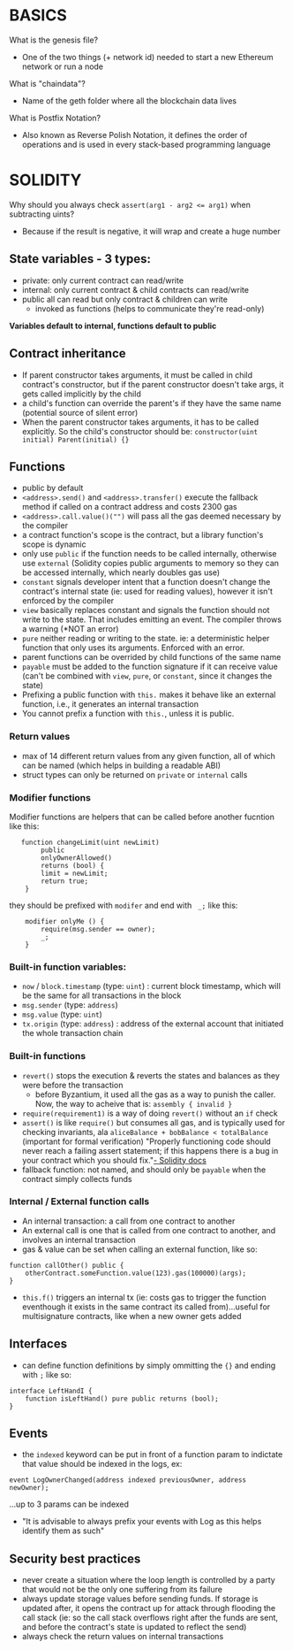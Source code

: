 # BASICS

What is the genesis file?
- One of the two things (+ network id) needed to start a new Ethereum network or run a node

What is "chaindata"?
- Name of the geth folder where all the blockchain data lives

What is Postfix Notation?
- Also known as Reverse Polish Notation, it defines the order of operations and is used in every stack-based programming language

# SOLIDITY
Why should you always check `assert(arg1 - arg2 <= arg1)` when subtracting uints?
- Because if the result is negative, it will wrap and create a huge number

## State variables - 3 types:
- private: only current contract can read/write
- internal: only current contract & child contracts can read/write
- public all can read but only contract & children can write
  - invoked as functions (helps to communicate they're read-only)

**Variables default to internal, functions default to public**

## Contract inheritance
- If parent constructor takes arguments, it must be called in child contract's constructor, but if the parent constructor doesn't take args, it gets called implicitly by the child
- a child's function can override the parent's if they have the same name (potential source of silent error)
- When the parent constructor takes arguments, it has to be called explicitly. So the child's constructor should be:
`constructor(uint initial) Parent(initial) {}` 

## Functions
- public by default
- `<address>.send()` and `<address>.transfer()` execute the fallback method if called on a contract address and costs 2300 gas
- `<address>.call.value()("")` will pass all the gas deemed necessary by the compiler
- a contract function's scope is the contract, but a library function's scope is dynamic
- only use `public` if the function needs to be called internally, otherwise use `external` (Solidity copies public arguments to memory so they can be accessed internally, which nearly doubles gas use)
- `constant` signals developer intent that a function doesn't change the contract's internal state (ie: used for reading values), however it isn't enforced by the compiler
- `view` basically replaces constant and signals the function should not write to the state. That includes emitting an event. The compiler throws a warning (*NOT an error)
- `pure` neither reading or writing to the state. ie: a deterministic helper function that only uses its arguments. Enforced with an error.
- parent functions can be overrided by child functions of the same name
- `payable` must be added to the function signature if it can receive value (can't be combined with `view`, `pure`, or `constant`, since it changes the state)
- Prefixing a public function with `this.` makes it behave like an external function, i.e., it generates an internal transaction
- You cannot prefix a function with `this.`, unless it is public. 

### Return values
- max of 14 different return values from any given function, all of which can be named (which helps in building a readable ABI)
- struct types can only be returned on `private` or `internal` calls


### Modifier functions 
Modifier functions are helpers that can be called before another fucntion like this:
```
   function changeLimit(uint newLimit)
        public
        onlyOwnerAllowed()
        returns (bool) {
        limit = newLimit;
        return true;
    }
```

they should be prefixed with `modifer` and end with ` _;` like this:
```
    modifier onlyMe () {
        require(msg.sender == owner);
        _;
    }
```
### Built-in function variables:
- `now` / `block.timestamp` (type: `uint`) : current block timestamp, which will be the same for all transactions in the block
- `msg.sender` (type: `address`)
- `msg.value` (type: `uint`)
- `tx.origin` (type: `address`) : address of the external account that initiated the whole transaction chain

### Built-in functions
- `revert()` stops the execution & reverts the states and balances as they were before the transaction
  - before Byzantium, it used all the gas as a way to punish the caller. Now, the way to acheive that is: 
  `assembly { invalid }`
- `require(requirement1)` is a way of doing `revert()` without an `if` check
- `assert()` is like `require()` but consumes all gas, and is typically used for checking invariants, ala `aliceBalance + bobBalance < totalBalance` (important for formal verification) "Properly functioning code should never reach a failing assert statement; if this happens there is a bug in your contract which you should fix."[- Solidity docs](https://solidity.readthedocs.io/en/v0.4.24/control-structures.html)
- fallback function: not named, and should only be `payable` when the contract simply collects funds

### Internal / External function calls
- An internal transaction: a call from one contract to another
- An external call is one that is called from one contract to another, and involves an internal transaction
- gas & value can be set when calling an external function, like so:
```
function callOther() public {
    otherContract.someFunction.value(123).gas(100000)(args);
}
```
- `this.f()` triggers an internal tx (ie: costs gas to trigger the function eventhough it exists in the same contract its called from)...useful for multisignature contracts, like when a new owner gets added

## Interfaces
- can define function definitions by simply ommitting the `{}` and ending with `;` like so:
```
interface LeftHandI {
    function isLeftHand() pure public returns (bool);
}
```

## Events
- the `indexed` keyword can be put in front of a function param to indictate that value should be indexed in the logs, ex:
```
event LogOwnerChanged(address indexed previousOwner, address newOwner);
```
...up to 3 params can be indexed
- "It is advisable to always prefix your events with Log as this helps identify them as such"

## Security best practices
- never create a situation where the loop length is controlled by a party that would not be the only one suffering from its failure
-  always update storage values before sending funds. If storage is updated after, it opens the contract up for attack through flooding the call stack (ie: so the call stack overflows right after the funds are sent, and before the contract's state is updated to reflect the send)
- always check the return values on internal transactions
